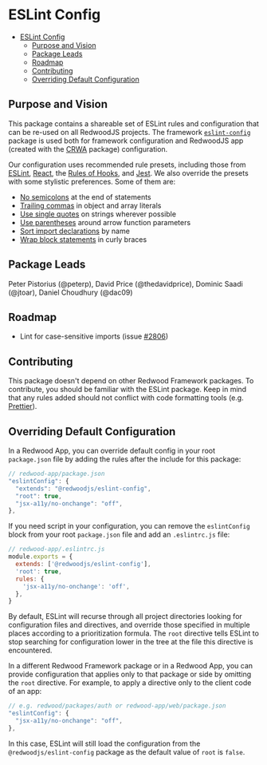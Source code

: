 # ESLint Config

<!-- toc -->
- [ESLint Config](#eslint-config)
  - [Purpose and Vision](#purpose-and-vision)
  - [Package Leads](#package-leads)
  - [Roadmap](#roadmap)
  - [Contributing](#contributing)
  - [Overriding Default Configuration](#overriding-default-configuration)

## Purpose and Vision

This package contains a shareable set of ESLint rules and configuration that can be re-used on all RedwoodJS projects. The framework [`eslint-config`](https://github.com/redwoodjs/redwood/tree/main/packages/eslint-config) package is used both for framework configuration and RedwoodJS app (created with the [CRWA](https://github.com/redwoodjs/redwood/tree/main/packages/create-redwood-app) package) configuration.

Our configuration uses recommended rule presets, including those from [ESLint](https://eslint.org/docs/rules/), [React](https://www.npmjs.com/package/eslint-plugin-react#list-of-supported-rules), the [Rules of Hooks](https://reactjs.org/docs/hooks-rules.html), and [Jest](https://github.com/testing-library/eslint-plugin-jest-dom#supported-rules). We also override the presets with some stylistic preferences. Some of them are:

- [No semicolons](https://eslint.org/docs/rules/semi) at the end of statements
- [Trailing commas](https://eslint.org/docs/rules/comma-dangle) in object and array literals
- [Use single quotes](https://eslint.org/docs/rules/quotes) on strings wherever possible
- [Use parentheses](https://eslint.org/docs/rules/arrow-parens)  around arrow function parameters
- [Sort import declarations](https://eslint.org/docs/rules/sort-imports) by name
- [Wrap block statements](https://eslint.org/docs/rules/curly) in curly braces

## Package Leads

Peter Pistorius (@peterp), David Price (@thedavidprice), Dominic Saadi (@jtoar), Daniel Choudhury (@dac09)

## Roadmap

- Lint for case-sensitive imports (issue [#2806](https://github.com/redwoodjs/redwood/issues/2806))

## Contributing

This package doesn't depend on other Redwood Framework packages. To contribute, you should be familiar with the ESLint package. Keep in mind that any rules added should not conflict with code formatting tools (e.g. [Prettier](https://prettier.io/docs/en/integrating-with-linters.html)).

## Overriding Default Configuration

In a Redwood App, you can override default config in your root `package.json` file by adding the rules after the include for this package:

```javascript
// redwood-app/package.json
"eslintConfig": {
  "extends": "@redwoodjs/eslint-config",
  "root": true,
  "jsx-a11y/no-onchange": "off",
},
```

If you need script in your configuration, you can remove the `eslintConfig` block from your root `package.json` file and add an `.eslintrc.js` file:

```javascript
// redwood-app/.eslintrc.js
module.exports = {
  extends: ['@redwoodjs/eslint-config'],
  'root': true,
  rules: {
    'jsx-a11y/no-onchange': 'off',
  },
}
```

By default, ESLint will recurse through all project directories looking for configuration files and directives, and override those specified in multiple places according to a prioritization formula. The `root` directive tells ESLint to stop searching for configuration lower in the tree at the file this directive is encountered.

In a different Redwood Framework package or in a Redwood App, you can provide configuration that applies only to that package or side by omitting the `root` directive. For example, to apply a directive only to the client code of an app:

```javascript
// e.g. redwood/packages/auth or redwood-app/web/package.json
"eslintConfig": {
  "jsx-a11y/no-onchange": "off",
},
```

In this case, ESLint will still load the configuration from the `@redwoodjs/eslint-config` package as the default value of `root` is `false`.
